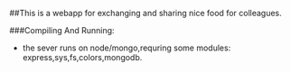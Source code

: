 ##This is  a webapp for exchanging and sharing nice food for colleagues.
   
###Compiling And Running:
    
   * the sever runs on node/mongo,requring some modules: express,sys,fs,colors,mongodb.


           


   
